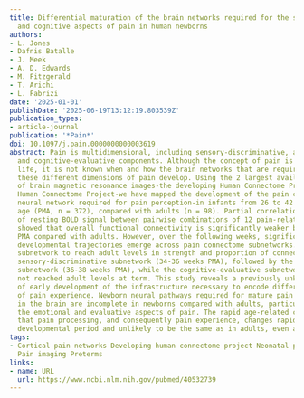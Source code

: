 ```yaml
---
title: Differential maturation of the brain networks required for the sensory, emotional,
  and cognitive aspects of pain in human newborns
authors:
- L. Jones
- Dafnis Batalle
- J. Meek
- A. D. Edwards
- M. Fitzgerald
- T. Arichi
- L. Fabrizi
date: '2025-01-01'
publishDate: '2025-06-19T13:12:19.803539Z'
publication_types:
- article-journal
publication: '*Pain*'
doi: 10.1097/j.pain.0000000000003619
abstract: Pain is multidimensional, including sensory-discriminative, affective-motivational,
  and cognitive-evaluative components. Although the concept of pain is learned through
  life, it is not known when and how the brain networks that are required to encode
  these different dimensions of pain develop. Using the 2 largest available databases
  of brain magnetic resonance images-the developing Human Connectome Project and the
  Human Connectome Project-we have mapped the development of the pain connectome-the
  neural network required for pain perception-in infants from 26 to 42 weeks of postmenstrual
  age (PMA, n = 372), compared with adults (n = 98). Partial correlation analysis
  of resting BOLD signal between pairwise combinations of 12 pain-related brain regions
  showed that overall functional connectivity is significantly weaker before 32 weeks
  PMA compared with adults. However, over the following weeks, significantly different
  developmental trajectories emerge across pain connectome subnetworks. The first
  subnetwork to reach adult levels in strength and proportion of connections is the
  sensory-discriminative subnetwork (34-36 weeks PMA), followed by the affective-motivational
  subnetwork (36-38 weeks PMA), while the cognitive-evaluative subnetwork has still
  not reached adult levels at term. This study reveals a previously unknown pattern
  of early development of the infrastructure necessary to encode different components
  of pain experience. Newborn neural pathways required for mature pain processing
  in the brain are incomplete in newborns compared with adults, particularly regarding
  the emotional and evaluative aspects of pain. The rapid age-related changes suggest
  that pain processing, and consequently pain experience, changes rapidly over this
  developmental period and unlikely to be the same as in adults, even at term.
tags:
- Cortical pain networks Developing human connectome project Neonatal pain Pain connectome
  Pain imaging Preterms
links:
- name: URL
  url: https://www.ncbi.nlm.nih.gov/pubmed/40532739
---
```

